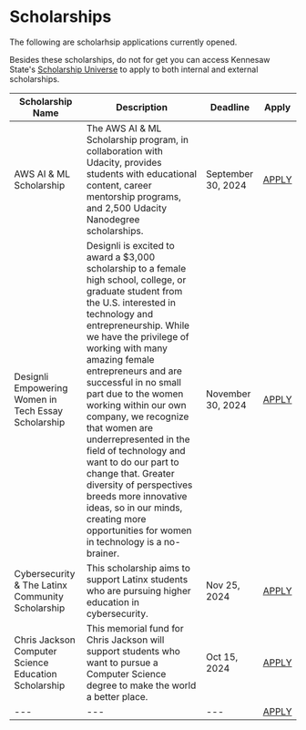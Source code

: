 # Scholarships 

The following are scholarhsip applications currently opened.

Besides these scholarships, do not for get you can access Kennesaw State's [Scholarship Universe](https://kennesaw.scholarshipuniverse.com/) to apply to both internal and external scholarships.

| Scholarship Name                 | Description       | Deadline      | Apply        |
|-----------------------------|------------------|---------------|-----------------|
| AWS AI & ML Scholarship | The AWS AI & ML Scholarship program, in collaboration with Udacity, provides students with educational content, career mentorship programs, and 2,500 Udacity Nanodegree scholarships.        | September 30, 2024 | [APPLY](https://aws.amazon.com/machine-learning/scholarship/)|
| Designli Empowering Women in Tech Essay Scholarship            | Designli is excited to award a $3,000 scholarship to a female high school, college, or graduate student from the U.S. interested in technology and entrepreneurship. While we have the privilege of working with many amazing female entrepreneurs and are successful in no small part due to the women working within our own company, we recognize that women are underrepresented in the field of technology and want to do our part to change that. Greater diversity of perspectives breeds more innovative ideas, so in our minds, creating more opportunities for women in technology is a no-brainer.    | November 30, 2024     | [APPLY](https://designli.co/women-in-tech-scholarship)|
|    Cybersecurity & The Latinx Community Scholarship       | This scholarship aims to support Latinx students who are pursuing higher education in cybersecurity.       | Nov 25, 2024      | [APPLY](https://bold.org/scholarships/cybersecurity-and-the-latinx-community-scholarship/#ref=exclusive-scholarships)|
| Chris Jackson Computer Science Education Scholarship   | This memorial fund for Chris Jackson will support students who want to pursue a Computer Science degree to make the world a better place.        | Oct 15, 2024     | [APPLY](https://www.honorsociety.org/scholarships/chris-jackson-computer-science-education-scholarship)|
| ---            | ---     | ---         | [APPLY]()|
